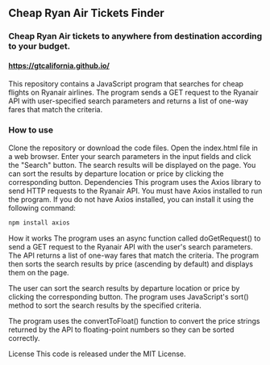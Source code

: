 ## Cheap Ryan Air Tickets Finder 
### Cheap Ryan Air tickets to anywhere from destination according to your budget.
#### https://gtcalifornia.github.io/

This repository contains a JavaScript program that searches for cheap flights on Ryanair airlines. The program sends a GET request to the Ryanair API with user-specified search parameters and returns a list of one-way fares that match the criteria.

### How to use
Clone the repository or download the code files.
Open the index.html file in a web browser.
Enter your search parameters in the input fields and click the "Search" button.
The search results will be displayed on the page. You can sort the results by departure location or price by clicking the corresponding button.
Dependencies
This program uses the Axios library to send HTTP requests to the Ryanair API. You must have Axios installed to run the program. If you do not have Axios installed, you can install it using the following command:

```sh
npm install axios
```

How it works
The program uses an async function called doGetRequest() to send a GET request to the Ryanair API with the user's search parameters. The API returns a list of one-way fares that match the criteria. The program then sorts the search results by price (ascending by default) and displays them on the page.

The user can sort the search results by departure location or price by clicking the corresponding button. The program uses JavaScript's sort() method to sort the search results by the specified criteria.

The program uses the convertToFloat() function to convert the price strings returned by the API to floating-point numbers so they can be sorted correctly.

License
This code is released under the MIT License.
